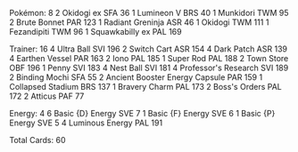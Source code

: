 Pokémon: 8
2 Okidogi ex SFA 36
1 Lumineon V BRS 40
1 Munkidori TWM 95
2 Brute Bonnet PAR 123
1 Radiant Greninja ASR 46
1 Okidogi TWM 111
1 Fezandipiti TWM 96
1 Squawkabilly ex PAL 169

Trainer: 16
4 Ultra Ball SVI 196
2 Switch Cart ASR 154
4 Dark Patch ASR 139
4 Earthen Vessel PAR 163
2 Iono PAL 185
1 Super Rod PAL 188
2 Town Store OBF 196
1 Penny SVI 183
4 Nest Ball SVI 181
4 Professor's Research SVI 189
2 Binding Mochi SFA 55
2 Ancient Booster Energy Capsule PAR 159
1 Collapsed Stadium BRS 137
1 Bravery Charm PAL 173
2 Boss's Orders PAL 172
2 Atticus PAF 77

Energy: 4
6 Basic {D} Energy SVE 7
1 Basic {F} Energy SVE 6
1 Basic {P} Energy SVE 5
4 Luminous Energy PAL 191

Total Cards: 60
